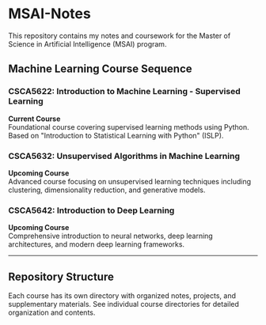 # MSAI-Notes

This repository contains my notes and coursework for the Master of Science in Artificial Intelligence (MSAI) program.

## Machine Learning Course Sequence

### CSCA5622: Introduction to Machine Learning - Supervised Learning
**Current Course**  
Foundational course covering supervised learning methods using Python. Based on "Introduction to Statistical Learning with Python" (ISLP).

### CSCA5632: Unsupervised Algorithms in Machine Learning  
**Upcoming Course**  
Advanced course focusing on unsupervised learning techniques including clustering, dimensionality reduction, and generative models.

### CSCA5642: Introduction to Deep Learning
**Upcoming Course**  
Comprehensive introduction to neural networks, deep learning architectures, and modern deep learning frameworks.

---

## Repository Structure

Each course has its own directory with organized notes, projects, and supplementary materials. See individual course directories for detailed organization and contents.